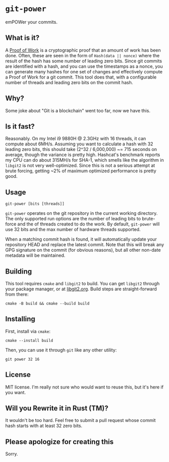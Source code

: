 # `git-power`
emPOWer your commits.

## What is it?
A [Proof of Work](https://en.wikipedia.org/wiki/Proof_of_work) is a cryptographic proof 
that an amount of work has been done. Often, these are seen in the form of
`Hash(data || nonce)` where the result of the hash has some number of leading zero bits. 
Since git commits are identified with a hash, and you can use the timestamps as a nonce,
you can generate many hashes for one set of changes and effectively compute a Proof of
Work for a git commit. This tool does that, with a configurable number of threads and
leading zero bits on the commit hash.  

## Why?
Some joke about "Git is a blockchain" went too far, now we have this.

## Is it fast?
Reasonably. On my Intel i9 9880H @ 2.3GHz with 16 threads, it can compute about 6MH/s.
Assuming you want to calculate a hash with 32 leading zero bits, this  should take
(2^32 / 6,000,000) ~= 715 seconds on average, though the variance is pretty high.
Hashcat's benchmark reports my CPU can do about 315MH/s for SHA-1, which smells like
the algorithm in `libgit2` is not very well-optimized. Since this is not a serious 
attempt at brute forcing, getting ~2% of maximum optimized performance is pretty good.

## Usage

    git-power [bits [threads]]

`git-power` operates on the git repository in the current working directory.
The only supported run options are the number of leading bits to brute-force and the
of threads created to do the work. By default, `git-power` will use 32 bits and the max
number of hardware threads supported.

When a matching commit hash is found, it will automatically update your repository HEAD
and replace the latest commit. Note that this will break any GPG signature on the commit
(for obvious reasons), but all other non-date metadata will be maintained.

## Building

This tool requires `cmake` and `libgit2` to build. You can get `libgit2` through your
package manager, or at [libgit2.org](https://libgit2.org/).
Build steps are straight-forward from there:

    cmake -B build && cmake --build build

## Installing

First, install via `cmake`:

    cmake --install build

Then, you can use it through `git` like any other utility:

    git power 32 16


## License
MIT license. I'm really not sure who would want to reuse this, but it's here if you want.

## Will you Rewrite it in Rust (TM)?
It wouldn't be too hard. Feel free to submit a pull request whose commit hash starts with
at least 32 zero bits.

## Please apologize for creating this

Sorry.